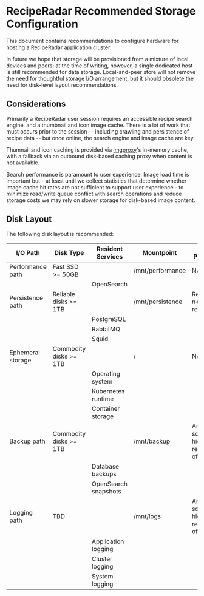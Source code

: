 # RecipeRadar Recommended Storage Configuration

This document contains recommendations to configure hardware for hosting a RecipeRadar application cluster.

In future we hope that storage will be provisioned from a mixture of local devices and peers; at the time of writing, however, a single dedicated host is still recommended for data storage.  Local-and-peer store will not remove the need for thoughtful storage I/O arrangement, but it should obsolete the need for disk-level layout recommendations.

## Considerations

Primarily a RecipeRadar user session requires an accessible recipe search engine, and a thumbnail and icon image cache.  There is a lot of work that must occurs prior to the session -- including crawling and persistence of recipe data -- but once online, the search engine and image cache are key.

Thumnail and icon caching is provided via [imgproxy](https://github.com/imgproxy/imgproxy)'s in-memory cache, with a fallback via an outbound disk-based caching proxy when content is not available.

Search performance is paramount to user experience.  Image load time is important but - at least until we collect statistics that determine whether image cache hit rates are not sufficient to support user experience - to minimize read/write queue conflict with search operations and reduce storage costs we may rely on slower storage for disk-based image content.

## Disk Layout

The following disk layout is recommended:

| I/O Path | Disk Type | Resident Services | Mountpoint | Desired Properties
| --- | --- | --- | --- | ----
| Performance path | Fast SSD >= 50GB | | /mnt/performance | N/A
| | | OpenSearch | | |
| Persistence path | Reliable disks >= 1TB | | /mnt/persistence | Resizable, n+1 redundancy
| | | PostgreSQL | | |
| | | RabbitMQ | | |
| | | Squid | | |
| Ephemeral storage | Commodity disks >= 1TB | | / | N/A
| | | Operating system | | |
| | | Kubernetes runtime | | |
| | | Container storage | | |
| Backup path | Commodity disks >= 1TB | | /mnt/backup | Archived, scalable, high reliability, off-host
| | | Database backups | | |
| | | OpenSearch snapshots | | |
| Logging path | TBD | | /mnt/logs | Archived, scalable, high reliability, off-host
| | | Application logging | | |
| | | Cluster logging | | |
| | | System logging | | |
